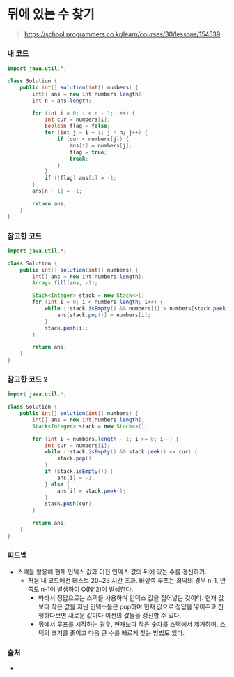 # 뒤에 있는 수 찾기

> https://school.programmers.co.kr/learn/courses/30/lessons/154539

### 내 코드

```java
import java.util.*;

class Solution {
    public int[] solution(int[] numbers) {
        int[] ans = new int[numbers.length];
        int n = ans.length;

        for (int i = 0; i < n - 1; i++) {
            int cur = numbers[i];
            boolean flag = false;
            for (int j = i + 1; j < n; j++) {
                if (cur < numbers[j]) {
                    ans[i] = numbers[j];
                    flag = true;
                    break;
                }
            }
            if (!flag) ans[i] = -1;
        }
        ans[n - 1] = -1;

        return ans;
    }
}
```

### 참고한 코드

```java
import java.util.*;

class Solution {
    public int[] solution(int[] numbers) {
        int[] ans = new int[numbers.length];
        Arrays.fill(ans, -1);

        Stack<Integer> stack = new Stack<>();
        for (int i = 0; i < numbers.length; i++) {
            while (!stack.isEmpty() && numbers[i] > numbers[stack.peek()]) {
                ans[stack.pop()] = numbers[i];
            }
            stack.push(i);
        }

        return ans;
    }
}
```

### 참고한 코드 2

```java
import java.util.*;

class Solution {
    public int[] solution(int[] numbers) {
        int[] ans = new int[numbers.length];
        Stack<Integer> stack = new Stack<>();

        for (int i = numbers.length - 1; i >= 0; i--) {
            int cur = numbers[i];
            while (!stack.isEmpty() && stack.peek() <= cur) {
                stack.pop();
            }
            if (stack.isEmpty()) {
                ans[i] = -1;
            } else {
                ans[i] = stack.peek();
            }
            stack.push(cur);
        }

        return ans;
    }
}

```

### 피드백

- 스택을 활용해 현재 인덱스 값과 이전 인덱스 값의 뒤에 있는 수를 갱신하기.
    - 처음 내 코드에선 테스트 20~23 시간 초과. 바깥쪽 루프는 최악의 경우 n-1, 안쪽도 n-1이 발생하여 O(N^2)이 발생한다.
        - 따라서 정답으로는 스택을 사용하며 인덱스 값을 집어넣는 것이다. 현재 값보다 작은 값을 지닌 인덱스들은 pop하며 현재 값으로 정답을 넣어주고 진행하다보면 새로운 값마다 이전의 값들을 갱신할 수
          있다.
        - 뒤에서 루프를 시작하는 경우, 현재보다 작은 숫자를 스택에서 제거하며, 스택의 크기를 줄이고 다음 큰 수를 빠르게 찾는 방법도 있다.

### 출처

- 